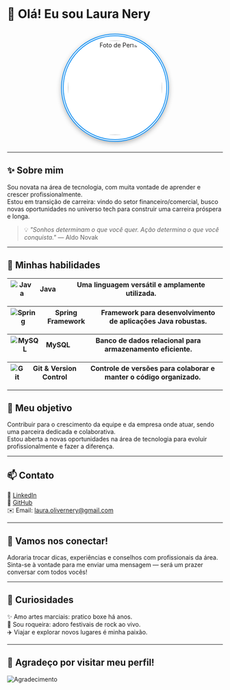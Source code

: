 # 👋 Olá! Eu sou **Laura Nery**  

  <p align="center">
  <img src="https://github.com/user-attachments/assets/ca944496-d147-431a-bb10-3718b0b0b9bf" alt="Foto de Perfil" width="220" style="
    border-radius:50%;
    border:6px double #2196F3;
    box-shadow: 0 4px 12px rgba(0,0,0,0.3);
    padding: 10px; /* Espaçamento interno para a moldura */
    background-color: #fff; /* Cor de fundo da moldura */
    margin: 10px; /* Espaçamento externo */
  "/>
</p>

---

## ✨ Sobre mim

Sou novata na área de tecnologia, com muita vontade de aprender e crescer profissionalmente.  
Estou em transição de carreira: vindo do setor financeiro/comercial, busco novas oportunidades no universo tech para construir uma carreira próspera e longa.

> 💡 *"Sonhos determinam o que você quer. Ação determina o que você conquista."* — Aldo Novak

---

## 🚀 Minhas habilidades

| ![Java](https://github.com/user-attachments/assets/65a9e0e8-0835-4ced-84d9-7230683207a2) | **Java** | Uma linguagem versátil e amplamente utilizada. |
| :--: | :--: | :----------------------------------------------: |

| ![Spring](https://github.com/user-attachments/assets/e8a927ca-d800-4fe2-a881-5340b3c81fb1) | **Spring Framework** | Framework para desenvolvimento de aplicações Java robustas. |
| :--: | :--: | :--------------------------------------------------------------: |

| ![MySQL](https://github.com/user-attachments/assets/06f34601-100e-4025-bf10-8f68efabd446) | **MySQL** | Banco de dados relacional para armazenamento eficiente. |
| :--: | :--: | :------------------------------------------------------------: |

| ![Git](https://github.com/user-attachments/assets/7574bb57-ecde-40f0-99ee-7d51c11f590f) | **Git & Version Control** | Controle de versões para colaborar e manter o código organizado. |
| :--: | :--: | :--------------------------------------------------------------: |

---

## 🎯 Meu objetivo

Contribuir para o crescimento da equipe e da empresa onde atuar, sendo uma parceira dedicada e colaborativa.  
Estou aberta a novas oportunidades na área de tecnologia para evoluir profissionalmente e fazer a diferença.

---

## 📫 Contato

🔗 [LinkedIn](https://www.linkedin.com/in/laura-nery-lon1999/)  
🐙 [GitHub](https://github.com/LauNery)  
✉️ Email: [laura.olivernery@gmail.com](mailto:laura.olivernery@gmail.com)

---

## 🌟 Vamos nos conectar!

Adoraria trocar dicas, experiências e conselhos com profissionais da área.  
Sinta-se à vontade para me enviar uma mensagem — será um prazer conversar com todos vocês!

---

## 🎉 Curiosidades

✨ Amo artes marciais: pratico boxe há anos.  
🎸 Sou roqueira: adoro festivais de rock ao vivo.  
✈️ Viajar e explorar novos lugares é minha paixão.

---

## 🙏 Agradeço por visitar meu perfil!

![Agradecimento](https://github.com/user-attachments/assets/a7001f54-9fe7-4f35-939b-e3c69a2d9dec)
